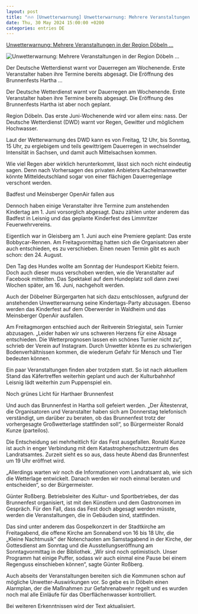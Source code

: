 ```yaml
---
layout: post
title: "🔥🔥 [Unwetterwarnung] Unwetterwarnung: Mehrere Veranstaltungen in der Region Döbeln ..."
date: Thu, 30 May 2024 15:00:00 +0200
categories: entries DE
---
```

[Unwetterwarnung: Mehrere Veranstaltungen in der Region Döbeln ...](https://www.saechsische.de/doebeln/unwetterwarnung-veranstaltungen-region-doebeln-abgesagt-ueberblick-6006452.html)

![Unwetterwarnung: Mehrere Veranstaltungen in der Region Döbeln ...](https://image.saechsische.de/1200x675/6/a/6adb4bd9q4ctojeiszq2w10zeo83ke3s.jpg)

Der Deutsche Wetterdienst warnt vor Dauerregen am Wochenende. Erste Veranstalter haben ihre Termine bereits abgesagt. Die Eröffnung des Brunnenfests Hartha ...

Der Deutsche Wetterdienst warnt vor Dauerregen am Wochenende. Erste Veranstalter haben ihre Termine bereits abgesagt. Die Eröffnung des Brunnenfests Hartha ist aber noch geplant.

Region Döbeln. Das erste Juni-Wochenende wird vor allem eins: nass. Der Deutsche Wetterdienst (DWD) warnt vor Regen, Gewitter und möglichem Hochwasser.

Laut der Wetterwarnung des DWD kann es von Freitag, 12 Uhr, bis Sonntag, 15 Uhr, zu ergiebigem und teils gewittrigem Dauerregen in wechselnder Intensität in Sachsen, und damit auch Mittelsachsen kommen.

Wie viel Regen aber wirklich herunterkommt, lässt sich noch nicht eindeutig sagen. Denn nach Vorhersagen des privaten Anbieters Kachelmannwetter könnte Mitteldeutschland sogar von einer flächigen Dauerregenlage verschont werden.

Badfest und Meinsberger OpenAir fallen aus

Dennoch haben einige Veranstalter ihre Termine zum anstehenden Kindertag am 1. Juni vorsorglich abgesagt. Dazu zählen unter anderem das Badfest in Leisnig und das geplante Kinderfest des Limmritzer Feuerwehrvereins.



Eigentlich war in Gleisberg am 1. Juni auch eine Premiere geplant: Das erste Bobbycar-Rennen. Am Freitagvormittag hatten sich die Organisatoren aber auch entschieden, es zu verschieben. Einen neuen Termin gibt es auch schon: den 24. August.

Den Tag des Hundes wollte am Sonntag der Hundesport Kiebitz feiern. Doch auch dieser muss verschoben werden, wie die Veranstalter auf Facebook mitteilten. Das Spektakel auf dem Hundeplatz soll dann zwei Wochen später, am 16. Juni, nachgeholt werden.



Auch der Döbelner Bürgergarten hat sich dazu entschlossen, aufgrund der anstehenden Unwetterwarnung seine Kindertags-Party abzusagen. Ebenso werden das Kinderfest auf dem Oberwerder in Waldheim und das Meinsberger OpenAir ausfallen.



Am Freitagmorgen entschied auch der Reitverein Striegistal, sein Turnier abzusagen. „Leider haben wir uns schweren Herzens für eine Absage entschieden. Die Wetterprognosen lassen ein schönes Turnier nicht zu“, schrieb der Verein auf Instagram. Durch Unwetter könnte es zu schwierigen Bodenverhältnissen kommen, die wiederum Gefahr für Mensch und Tier bedeuten können.

Ein paar Veranstaltungen finden aber trotzdem statt. So ist nach aktuellem Stand das Käfertreffen weiterhin geplant und auch der Kulturbahnhof Leisnig lädt weiterhin zum Puppenspiel ein.



Noch grünes Licht für Harthaer Brunnenfest

Und auch das Brunnenfest in Hartha soll gefeiert werden. „Der Ältestenrat, die Organisatoren und Veranstalter haben sich am Donnerstag telefonisch verständigt, um darüber zu beraten, ob das Brunnenfest trotz der vorhergesagte Großwetterlage stattfinden soll“, so Bürgermeister Ronald Kunze (parteilos).

Die Entscheidung sei mehrheitlich für das Fest ausgefallen. Ronald Kunze ist auch in enger Verbindung mit dem Katastrophenschutzzentrum des Landratsamtes. Zurzeit sieht es so aus, dass heute Abend das Brunnenfest um 19 Uhr eröffnet wird.

„Allerdings warten wir noch die Informationen vom Landratsamt ab, wie sich die Wetterlage entwickelt. Danach werden wir noch einmal beraten und entscheiden“, so der Bürgermeister.

Günter Roßberg. Betriebsleiter des Kultur- und Sportbetriebes, der das Brunnenfest organisiert, ist mit den Künstlern und dem Gastronomen im Gespräch. Für den Fall, dass das Fest doch abgesagt werden müsste, werden die Veranstaltungen, die in Gebäuden sind, stattfinden.

Das sind unter anderem das Gospelkonzert in der Stadtkirche am Freitagabend, die offene Kirche am Sonnabend von 16 bis 18 Uhr, die „Kleine Nachtmusik“ der Notenchaoten am Samstagabend in der Kirche, der Gottesdienst am Sonntag und die Ausstellungseröffnung am Sonntagvormittag in der Bibliothek. „Wir sind noch optimistisch. Unser Programm hat einige Puffer, sodass wir auch einmal eine Pause bei einem Regenguss einschieben können“, sagte Günter Roßberg.

Auch abseits der Veranstaltungen bereiten sich die Kommunen schon auf mögliche Unwetter-Auswirkungen vor. So gebe es in Döbeln einen Alarmplan, der die Maßnahmen zur Gefahrenabwehr regelt und es wurden noch mal alle Einläufe für das Oberflächenwasser kontrolliert.

Bei weiteren Erkenntnissen wird der Text aktualisiert.

